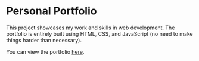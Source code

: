 # Personal Portfolio

This project showcases my work and skills in web development. The portfolio is entirely built using HTML, CSS, and JavaScript (no need to make things harder than necessary).

You can view the portfolio [here](https://ondrejsvorc.github.io/).